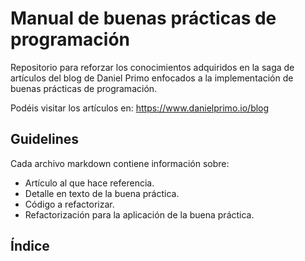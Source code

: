 # Manual de buenas prácticas de programación

Repositorio para reforzar los conocimientos adquiridos en la saga de artículos del blog de Daniel Primo enfocados a la implementación de buenas prácticas de programación.

Podéis visitar los artículos en: https://www.danielprimo.io/blog

## Guidelines

Cada archivo markdown contiene información sobre:

- Artículo al que hace referencia. 
- Detalle en texto de la buena práctica.
- Código a refactorizar.
- Refactorización para la aplicación de la buena práctica.

## Índice
